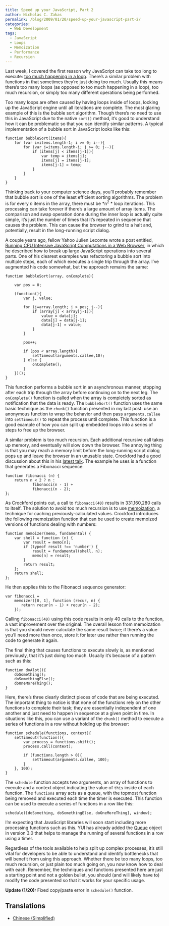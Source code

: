 ```yaml
---
title: Speed up your JavaScript, Part 2
author: Nicholas C. Zakas
permalink: /blog/2009/01/20/speed-up-your-javascript-part-2/
categories:
  - Web Development
tags:
  - JavaScript
  - Loops
  - Memoization
  - Performance
  - Recursion
---
```

Last week, I covered the first reason why JavaScript can take too long to execute: [too much happening in a loop][1]. There&#8217;s a similar problem with functions in that sometimes they&#8217;re just doing too much. Usually this means there&#8217;s too many loops (as opposed to too much happening in a loop), too much recursion, or simply too many different operations being performed.

Too many loops are often caused by having loops inside of loops, locking up the JavaScript engine until all iterations are complete. The most glaring example of this is the bubble sort algorithm. Though there&#8217;s no need to use this in JavaScript due to the native `sort()` method, it&#8217;s good to understand how it can be problematic so that you can identify similar patterns. A typical implementation of a bubble sort in JavaScript looks like this:

    function bubbleSort(items){
        for (var i=items.length-1; i >= 0; i--){
            for (var j=items.length-i; j >= 0; j--){
                if (items[j] < items[j-1]){
                    var temp = items[j];
                    items[j] = items[j-1];
                    items[j-1] = temp;
                }
            }
        }
    }

Thinking back to your computer science days, you&#8217;ll probably remember that bubble sort is one of the least efficient sorting algorithms. The problem is for every *n* items in the array, there must be *n<sup>2</sup> * loop iterations. This processing can take forever if there&#8217;s a large amount of array items. The comparison and swap operation done during the inner loop is actually quite simple, it&#8217;s just the number of times that it&#8217;s repeated in sequence that causes the problem. This can cause the browser to grind to a halt and, potentially, result in the long-running script dialog.

A couple years ago, fellow Yahoo Julien Lecomte wrote a post entitled,  
[Running CPU Intensive JavaScript Computations in a Web Browser][2], in which he described how to break up large JavaScript operations into several parts. One of his clearest examples was refactoring a bubble sort into multiple steps, each of which executes a single trip through the array. I&#8217;ve augmented his code somewhat, but the approach remains the same:

    function bubbleSort(array, onComplete){
    
        var pos = 0;
    
        (function(){
            var j, value;
    
            for (j=array.length; j > pos; j--){
                if (array[j] < array[j-1]){
                    value = data[j];
                    data[j] = data[j-1];
                    data[j-1] = value;
                }
            }
    
            pos++;
    
            if (pos < array.length){
                setTimeout(arguments.callee,10);
            } else {
                onComplete();
            }
        })();
    }

This function performs a bubble sort in an asynchronous manner, stopping after each trip through the array before continuing on to the next leg. The `onComplete()` function is called when the array is completely sorted as notification that the data is ready. The `bubbleSort()` function uses the same basic technique as the `chunk()` function presented in my last post: use an anonymous function to wrap the behavior and then pass `arguments.callee` into `setTimeout()` to repeat the process until complete. This function is a good example of how you can split up embedded loops into a series of steps to free up the browser.

A similar problem is too much recursion. Each additional recursive call takes up memory, and eventually will slow down the browser. The annoying thing is that you may reach a memory limit before the long-running script dialog pops up and leave the browser in an unusable state. Crockford had a good discussion about this in his [latest talk][3]. The example he uses is a function that generates a Fibonacci sequence:

    function fibonacci (n) {
        return n < 2 ? n :
                fibonacci(n - 1) +
                fibonacci(n - 2);
    };

As Crockford points out, a call to `fibonacci(40)` results in 331,160,280 calls to itself. The solution to avoid too much recursion is to use [memoization][4], a technique for caching previously-calculated values. Crockford introduces the following memoization function that can be used to create memoized versions of functions dealing with numbers:

    function memoizer(memo, fundamental) {
        var shell = function (n) {
            var result = memo[n];
            if (typeof result !== 'number') {
                result = fundamental(shell, n);
                memo[n] = result;
            }
            return result;
        };
        return shell;
    };

He then applies this to the Fibonacci sequence generator:

    var fibonacci =
        memoizer([0, 1], function (recur, n) {
           return recur(n - 1) + recur(n - 2);
        });
    

Calling `fibonacci(40)` using this code results in only 40 calls to the function, a vast improvement over the original. The overall lesson from memoization is that you should never calculate the same result twice; if there&#8217;s a value you&#8217;ll need more than once, store it for later use rather than running the code to generate it again.

The final thing that causes functions to execute slowly is, as mentioned previously, that it&#8217;s just doing too much. Usually it&#8217;s because of a pattern such as this:

    function doAlot(){
        doSomething();
        doSomethingElse();
        doOneMoreThing();
    }

Here, there&#8217;s three clearly distinct pieces of code that are being executed. The important thing to notice is that none of the functions rely on the other functions to complete their task; they are essentially independent of one another and just need to happen in sequence at a given point in time. In situations like this, you can use a variant of the `chunk()` method to execute a series of functions in a row without holding up the browser:

    
    function schedule(functions, context){
        setTimeout(function(){
            var process = functions.shift();
            process.call(context);
    
            if (functions.length > 0){
                setTimeout(arguments.callee, 100);
            }
        }, 100);
    }
    

The `schedule` function accepts two arguments, an array of functions to execute and a context object indicating the value of `this` inside of each function. The `functions` array acts as a queue, with the topmost function being removed and executed each time the timer is executed. This function can be used to execute a series of functions in a row like this:

    schedule([doSomething, doSomethingElse, doOneMoreThing], window);

I&#8217;m expecting that JavaScript libraries will soon start including more processing functions such as this. YUI has already added the [Queue][5] object in version 3.0 that helps to manage the running of several functions in a row using a timer.

Regardless of the tools available to help split up complex processes, it&#8217;s still vital for developers to be able to understand and identify bottlenecks that will benefit from using this approach. Whether there be too many loops, too much recursion, or just plain too much going on, you now know how to deal with each. Remember, the techniques and functions presented here are just a starting point and not a golden bullet, you should (and will likely have to) modify the code presented so that it works for your specific usage.

**Update (1/20):** Fixed copy/paste error in `schedule()` function.

## Translations

  * [Chinese (Simplified)][6][  
    ][7]

 [1]: {{site.url}}/blog/2009/01/13/speed-up-your-javascript-part-1/ "Speed up your JavaScript, Part 1"
 [2]: http://www.julienlecomte.net/blog/2007/10/28/
 [3]: http://yuiblog.com/blog/2008/12/23/video-crockford-performance/ "JavaScript Performance"
 [4]: http://en.wikipedia.org/wiki/Memoization
 [5]: http://developer.yahoo.com/yui/3/queue/
 [6]: http://cuimingda.com/2009/01/speed-up-your-javascript-part-2.html
 [7]: {{site.url}}/blog/2009/01/20/speed-up-your-javascript-part-2/

